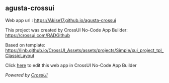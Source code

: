 ## agusta-crossui
Web app url : https://Akise17.github.io/agusta-crossui

This project was created by CrossUI No-Code App Builder: https://crossui.com/RADGithub

Based on template: https://linb.github.io/CrossUI_Assets/assets/projects/Simple/xui_project_tpl_ClassicLayout

Click [here](https://crossui.com/RADGithub/#!from=github&owner=Akise17&repo=agusta-crossui) to edit this web app in CrossUI No-Code App Builder

<i>Powered by [CrossUI](https://crossui.com)</i>
